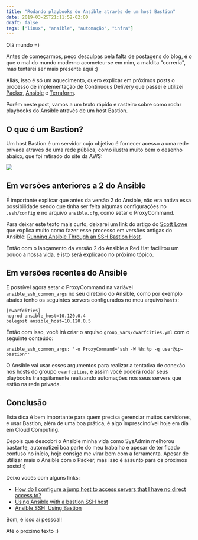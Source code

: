 ```yaml
---
title: "Rodando playbooks do Ansible através de um host Bastion"
date: 2019-03-25T21:11:52-02:00
draft: false
tags: ["linux", "ansible", "automação", "infra"]
---
```


Olá mundo =)

Antes de começarmos, peço desculpas pela falta de postagens do blog, é o que o mal do mundo moderno acometeu-se em mim, a maldita "correria", mas tentarei ser mais presente aqui :)

Aliás, isso é só um aquecimento, quero explicar em próximos posts o processo de implementação de Continuous Delivery que passei e utilizei [Packer](https://www.packer.io/), [Ansible](https://www.ansible.com/) e [Terraform](https://www.terraform.io).

Porém neste post, vamos a um texto rápido e rasteiro sobre como rodar playbooks do Ansible através de um host Bastion.

## O que é um Bastion?

Um host Bastion é um servidor cujo objetivo é fornecer acesso a uma rede privada através de uma rede pública, como ilustra muito bem o desenho abaixo, que foi retirado do site da AWS:

![](/img/bastion.png)

## Em versões anteriores a 2 do Ansible

É importante explicar que antes da versão 2 do Ansible, não era nativa essa possibilidade sendo que tinha ser feita algumas configurações no `.ssh/config` e no arquivo `ansible.cfg`, como setar o ProxyCommand.

Para deixar este texto mais curto, deixarei um link do artigo do [Scott Lowe](https://twitter.com/scott_lowe) que explica muito como fazer esse processo em versões antigas do Ansible: [Running Ansible Through an SSH Bastion Host](https://blog.scottlowe.org/2015/12/24/running-ansible-through-ssh-bastion-host/).

Então com o lançamento da versão 2 do Ansible a Red Hat facilitou um pouco a nossa vida, e isto será explicado no próximo tópico.

## Em versões recentes do Ansible

É possível agora setar o ProxyCommand na variável `ansible_ssh_common_args` no seu diretório do Ansible, como por exemplo abaixo tenho os seguintes servers configurados no meu arquivo `hosts`:

```
[dwarfcities]
nogrod ansible_host=10.120.0.4
belegost ansible_host=10.120.0.5
```

Então com isso, você irá criar o arquivo `group_vars/dwarfcities.yml` com o seguinte conteúdo:

```
ansible_ssh_common_args: '-o ProxyCommand="ssh -W %h:%p -q user@ip-bastion"'
```

O Ansible vai usar esses argumentos para realizar a tentativa de conexão nos hosts do groupo `dwarfcities`, e assim você poderá rodar seus playbooks tranquilamente realizando automações nos seus servers que estão na rede privada.

## Conclusão

Esta dica é bem importante para quem precisa gerenciar muitos servidores, e usar Bastion, além de uma boa prática, é algo imprescindível hoje em dia em Cloud Computing.

Depois que descobri o Ansible minha vida como SysAdmin melhorou bastante, automatizei boa parte do meu trabalho e apesar de ter ficado confuso no início, hoje consigo me virar bem com a ferramenta. Apesar de utilizar mais o Ansible com o Packer, mas isso é assunto para os próximos posts! :)

Deixo vocês com alguns links:

- [How do I configure a jump host to access servers that I have no direct access to?](https://docs.ansible.com/ansible/latest/reference_appendices/faq.html#how-do-i-configure-a-jump-host-to-access-servers-that-i-have-no-direct-access-to)
- [Using Ansible with a bastion SSH host](https://alexbilbie.com/2014/07/using-ansible-with-a-bastion-host/)
- [Ansible SSH: Using Bastion](https://medium.com/@yagonobre/ansible-ssh-using-bastion-95ec5b28b87e)

Bom, é isso aí pessoal!

Até o próximo texto :)